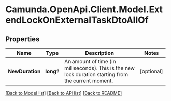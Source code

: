 # Camunda.OpenApi.Client.Model.ExtendLockOnExternalTaskDtoAllOf

## Properties

Name | Type | Description | Notes
------------ | ------------- | ------------- | -------------
**NewDuration** | **long?** | An amount of time (in milliseconds). This is the new lock duration starting from the current moment. | [optional] 

[[Back to Model list]](../README.md#documentation-for-models) [[Back to API list]](../README.md#documentation-for-api-endpoints) [[Back to README]](../README.md)

